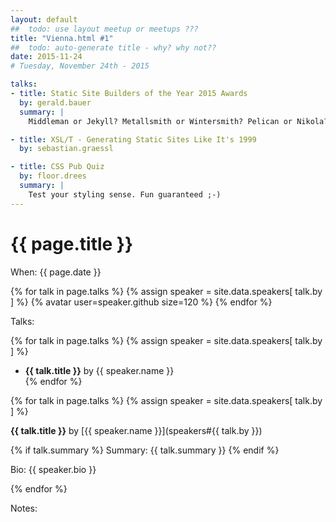 ```yaml
---
layout: default
##  todo: use layout meetup or meetups ???
title: "Vienna.html #1"   
##  todo: auto-generate title - why? why not??
date: 2015-11-24  
# Tuesday, November 24th - 2015

talks:
- title: Static Site Builders of the Year 2015 Awards
  by: gerald.bauer
  summary: |
    Middleman or Jekyll? Metallsmith or Wintersmith? Pelican or Nikola? Emacs or Vim? Let's look at the world's greatest (free) static site builders.

- title: XSL/T - Generating Static Sites Like It's 1999
  by: sebastian.graessl

- title: CSS Pub Quiz
  by: floor.drees
  summary: |
    Test your styling sense. Fun guaranteed ;-)   
---
```



# {{ page.title }}


When: {{ page.date }}



<!--  add big avatars first -->

{% for talk in page.talks %}
{% assign speaker = site.data.speakers[ talk.by ] %}
{% avatar user=speaker.github size=120 %}
{% endfor %}


Talks:

{% for talk in page.talks %}
{% assign speaker = site.data.speakers[ talk.by ] %}
- **{{ talk.title }}** by {{ speaker.name }}  
{% endfor %}


<!-- details -->

{% for talk in page.talks %}
{% assign speaker = site.data.speakers[ talk.by ] %}

**{{ talk.title }}**
by
[{{ speaker.name }}](speakers#{{ talk.by }})

{% if talk.summary %}
Summary: {{ talk.summary }}
{% endif %}


Bio: {{ speaker.bio }}


{% endfor %}


<!--
- **Static Site Builders of the Year 2015 Awards** by [Gerald Bauer](speakers#gerald.bauer)
    - Middleman or Jekyll? Metallsmith or Wintersmith? Pelican or Nikola? Emacs or Vim? Let's look at the world's greatest (free) static site builders.   
- **CSS Pub Quiz** by [Floor Drees](speakers#floor.drees)
    - Test your styling sense. Fun guaranteed ;-)   
      Bio: {{ site.data.speakers[ 'floor.drees' ].bio }}
- **XSL/T - Generating Static Sites Like It's 1999** by [Sebastian Gräßl](speakers#sebastian.graessl)
    - Bio: {{ site.data.speakers[ 'sebastian.graessl' ].bio }}
-->

Notes:

<!-- add notes here -->
